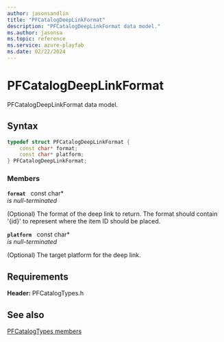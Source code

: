 ```yaml
---
author: jasonsandlin
title: "PFCatalogDeepLinkFormat"
description: "PFCatalogDeepLinkFormat data model."
ms.author: jasonsa
ms.topic: reference
ms.service: azure-playfab
ms.date: 02/22/2024
---
```


# PFCatalogDeepLinkFormat  

PFCatalogDeepLinkFormat data model.  

## Syntax  
  
```cpp
typedef struct PFCatalogDeepLinkFormat {  
    const char* format;  
    const char* platform;  
} PFCatalogDeepLinkFormat;  
```
  
### Members  
  
**`format`** &nbsp; const char*  
*is null-terminated*  
  
(Optional) The format of the deep link to return. The format should contain '{id}' to represent where the item ID should be placed.
  
**`platform`** &nbsp; const char*  
*is null-terminated*  
  
(Optional) The target platform for the deep link.
  
  
## Requirements  
  
**Header:** PFCatalogTypes.h
  
## See also  
[PFCatalogTypes members](../pfcatalogtypes_members.md)  

  
  
